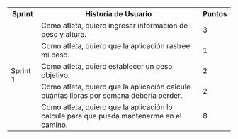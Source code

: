 <table>
    <tr>
        <th>Sprint</th>
        <th>Historia de Usuario</th>
        <th>Puntos</th>
    </tr>
    <tr>
        <td rowspan="5">Sprint 1</td>
        <td>Como atleta, quiero ingresar información de peso y altura.</td>
        <td>3</td>
    </tr>
    <tr>
        <td>Como atleta, quiero que la aplicación rastree mi peso.</td>
        <td>1</td>
    </tr>
    <tr>
        <td>Como atleta, quiero establecer un peso objetivo.</td>
        <td>2</td>
    </tr>
    <tr>
        <td>Como atleta, quiero que la aplicación calcule cuántas libras por semana debería perder.</td>
        <td>2</td>
    </tr>
    <tr>
        <td>Como atleta, quiero que la aplicación lo calcule para que pueda mantenerme en el camino.</td>
        <td>8</td>
    </tr>
    <!-- Agrega las filas restantes de la misma manera -->
</table>


